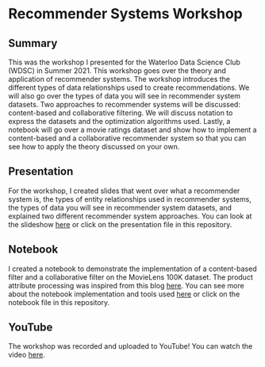 # Recommender Systems Workshop

## Summary

This was the workshop I presented for the Waterloo Data Science Club (WDSC) in Summer 2021. This workshop goes over the theory and application of recommender systems. The workshop introduces the different types of data relationships used to create recommendations. We will also go over the types of data you will see in recommender system datasets. Two approaches to recommender systems will be discussed: content-based and collaborative filtering. We will discuss notation to express the datasets and the optimization algorithms used. Lastly, a notebook will go over a movie ratings dataset and show how to implement a content-based and a collaborative recommender system so that you can see how to apply the theory discussed on your own.

## Presentation

For the workshop, I created slides that went over what a recommender system is, the types of entity relationships used in recommender systems, the types of data you will see in recommender system datasets, and explained two different recommender system approaches. You can look at the slideshow [here](https://bit.ly/3ji05zy) or click on the presentation file in this repository. 

## Notebook

I created a notebook to demonstrate the implementation of a content-based filter and a collaborative filter on the MovieLens 100K dataset. The product attribute processing was inspired from this blog [here](https://towardsdatascience.com/movie-recommendation-system-based-on-movielens-ef0df580cd0e). You can see more about the notebook implementation and tools used [here](https://bit.ly/3dzMDmM) or click on the notebook file in this repository. 

## YouTube

The workshop was recorded and uploaded to YouTube! You can watch the video [here](https://www.youtube.com/watch?v=5S_m_46ILco&ab_channel=UWaterlooDataScience).

